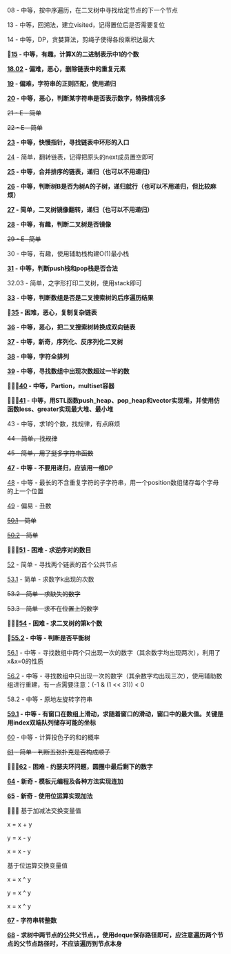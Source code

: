 
08 - 中等，按中序遍历，在二叉树中寻找给定节点的下一个节点

13 - 中等，回溯法，建立visited，记得置位后是否需要复位

14 - 中等，DP，贪婪算法，剪绳子使得各段乘积达最大

**:star2:[15](./Chapter_2/Sword_15_NumberOf1InBinary.cpp) - 中等，有趣，计算X的二进制表示中1的个数**

**[18.02](./Chapter_3/Sword_18_02_DeleteDuplicatedNode.cpp) - 偏难，恶心，删除链表中的重复元素**

**[19](./Chapter_3/Sword_19_RegularExpressions.cpp) - 偏难，字符串的正则匹配，使用递归**

**[20](./Chapter_3/Sword_20_NumericStrings.cpp) - 中等，恶心，判断某字符串是否表示数字，特殊情况多**

~~21 - E - 简单~~

~~22 - E - 简单~~

**[23](./Chapter_3/Sword_23_EntryNodeInListLoop.cpp) - 中等，快慢指针，寻找链表中环形的入口**

[24](./Chapter_3/Sword_24_ReverseList.cpp) - 简单，翻转链表，记得把原头的next成员置空即可

**[25](./Chapter_3/Sword_25_MergeSortedLists.cpp) - 中等，合并排序的链表，递归（也可以不用递归）**

**[26](./Chapter_3/Sword_26_SubstructureInTree.cpp) - 中等，判断树B是否为树A的子树，递归就行（也可以不用递归，但比较麻烦）**

**[27](./Chapter_4/Sword_27_MirrorOfBinaryTree.cpp) - 简单，二叉树镜像翻转，递归（也可以不用递归）**

**[28](./Chapter_4/Sword_28_SymmetricalBinaryTree.cpp) - 中等，有趣，判断二叉树是否镜像**

~~29 - E -简单~~

30 - 中等，有趣，使用辅助栈构建O(1)最小栈

**[31](./Chapter_4/Sword_31_StackPushPopOrder.cpp) - 中等，判断push栈和pop栈是否合法**

32.03 - 简单，之字形打印二叉树，使用stack即可

**[33](./Chapter_4/Sword_33_SquenceOfBST.cpp) - 中等，判断数组是否是二叉搜索树的后序遍历结果**

**:star2:[35](./Chapter_4/Sword_35_CopyComplexList.cpp) - 困难，恶心，复制复杂链表**

**[36](./Chapter_4/Sword_36_ConvertBinarySearchTree.cpp) - 中等，恶心，把二叉搜索树转换成双向链表**

**[37](./Chapter_4/Sword_37_SerializeBinaryTrees.cpp) - 中等，新奇，序列化、反序列化二叉树**

**[38](./Chapter_4/Sword_38_StringPermutation.cpp) - 中等，字符全排列**

**[39](./Chapter_5/Sword_39_MoreThanHalfNumber.cpp) - 中等，寻找数组中出现次数超过一半的数**

**:star2::star2::star2:[40](./Chapter_5/Sword_40_KLeastNumbers.cpp) - 中等，Partion，multiset容器**

**:star2::star2::star2:[41](./Chapter_5/Sword_41_StreamMedian.cpp) - 中等，用STL函数push_heap、pop_heap和vector实现堆，并使用仿函数less、greater实现最大堆、最小堆**

43 - 中等，求1的个数，找规律，有点麻烦

~~44 - 简单，找规律~~

~~45 - 简单，用了挺多字符串函数~~

**[47](./Chapter_5/Sword_47_MaxValueOfGifts.cpp) - 中等 - 不要用递归，应该用一维DP**

[48](./Chapter_5/Sword_48_LongestSubstringWithoutDup.cpp) - 中等 - 最长的不含重复字符的子字符串，用一个position数组储存每个字母的上一个位置

[49](./Chapter_5/Sword_49_UglyNumber.cpp) - 偏易 - 丑数

~~[50.1](./Chapter_5/Sword_50_01_FirstNotRepeatingChar.cpp) - 简单~~

~~[50.2](./Chapter_5/Sword_50_02_FirstCharacterInStream.cpp) - 简单~~

**:star2::star2::star2:[51](./Chapter_5/Sword_51_InversePairs.cpp) - 困难 - 求逆序对的数目**

[52](./Chapter_5/Sword_52_FirstCommonNodesInLists.cpp) - 简单 - 寻找两个链表的首个公共节点

[53.1](./Chapter_6/Sword_53_1_NumberOfK.cpp) - 简单 - 求数字k出现的次数

~~53.2 - 简单 - 求缺失的数字~~

~~53.3 - 简单 - 求不在位置上的数字~~

**:star2::star2::star2:[54](./Chapter_6/Sword_54_KthNodeInBST.cpp.cpp) - 困难 - 求二叉树的第k个数**

**:star2:[55.2](./Chapter_6/Sword_55_2_BalancedBinaryTree.cpp) - 中等 - 判断是否平衡树**

[56.1](./Chapter_6/Sword_56_1_NumbersAppearOnce.cpp) - 中等 - 寻找数组中两个只出现一次的数字（其余数字均出现两次），利用了x&x=0的性质

[56.2](./Chapter_6/Sword_56_2_NumberAppearingOnce.cpp) - 中等 - 寻找数组中只出现一次的数字（其余数字均出现三次），使用辅助数组进行重建，有一点需要注意：(-1 & (1 << 31)) < 0

58.2 - 中等 - 原地左旋转字符串

**[59.1](./Chapter_6/Sword_59_1_MaxInSlidingWindow.cpp) - 中等 - 有窗口在数组上滑动，求随着窗口的滑动，窗口中的最大值。关键是用index双端队列储存可能的坐标**

[60](./Chapter_6/Sword_60_DicesProbability.cpp) - 中等 - 计算投色子的和的概率

~~[61](./Chapter_6/Sword_61_ContinousCards.cpp) - 简单 - 判断五张扑克是否构成顺子~~

**:star2::star2::star2:[62](./Chapter_6/Sword_62_LastNumberInCircle.cpp) - 困难 - 约瑟夫环问题，圆圈中最后剩下的数字**

**[64](./Chapter_6/Sword_64_Accumulate.cpp) - 新奇 - 模板元编程及各种方法实现连加**

**[65](./Chapter_6/Sword_65_AddTwoNumbers.cpp) - 新奇 - 使用位运算实现加法**

:star2::star2::star2:
基于加减法交换变量值

x = x + y

y = x - y

x = x - y

基于位运算交换变量值

x = x ^ y

y = x ^ y

x = x ^ y

**[67](./Chapter_7/Sword_67_StringToInt.cpp) - 字符串转整数**

**[68](./Chapter_7/Sword_68_CommonParentInTree.cpp) - 求树中两节点的公共父节点，，使用deque保存路径即可，应注意遍历两个节点的父节点路径时，不应该遍历到节点本身**
